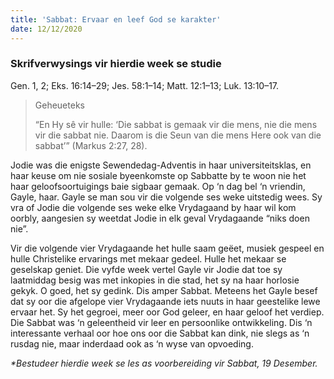 ```yaml
---
title: 'Sabbat: Ervaar en leef God se karakter'
date: 12/12/2020
---
```


### Skrifverwysings vir hierdie week se studie
Gen. 1, 2; Eks. 16:14–29; Jes. 58:1–14; Matt. 12:1–13; Luk. 13:10–17.

> <p>Geheueteks</p>
> “En Hy sê vir hulle: ‘Die sabbat is gemaak vir die mens, nie die mens vir die sabbat nie. Daarom is die Seun van die mens Here ook van die sabbat’” (Markus 2:27, 28).

Jodie was die enigste Sewendedag-Adventis in haar universiteitsklas, en haar keuse om nie sosiale byeenkomste op Sabbatte by te woon nie het haar geloofsoortuigings baie sigbaar gemaak. Op ‘n dag bel ‘n vriendin, Gayle, haar. Gayle se man sou vir die volgende ses weke uitstedig wees. Sy vra of Jodie die volgende ses weke elke Vrydagaand by haar wil kom oorbly, aangesien sy weetdat Jodie in elk geval Vrydagaande “niks doen nie”.

Vir die volgende vier Vrydagaande het hulle saam geëet, musiek gespeel en hulle Christelike ervarings met mekaar gedeel. Hulle het mekaar se geselskap geniet. Die vyfde week vertel Gayle vir Jodie dat toe sy laatmiddag besig was met inkopies in die stad, het sy na haar horlosie gekyk. O goed, het sy gedink. Dis amper Sabbat. Meteens het Gayle besef dat sy oor die afgelope vier Vrydagaande iets nuuts in haar geestelike lewe ervaar het. Sy het gegroei, meer oor God geleer, en haar geloof het verdiep.  Die Sabbat was ‘n geleentheid vir leer en persoonlike ontwikkeling. Dis ‘n interessante verhaal oor hoe ons oor die Sabbat kan dink, nie slegs as ‘n rusdag nie, maar inderdaad ook as ‘n wyse van opvoeding.

_*Bestudeer hierdie week se les as voorbereiding vir Sabbat, 19 Desember._
